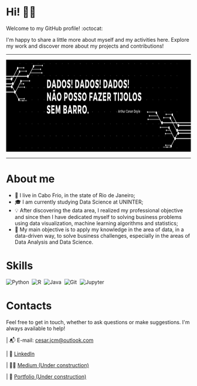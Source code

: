 # Hi! 👋🏻

Welcome to my GitHub profile! :octocat:

I'm happy to share a little more about myself and my activities here. Explore my work and discover more about my projects and contributions!

---
<div align="center">
  <img src="https://raw.githubusercontent.com/CaesarDuarte/CaesarDuarte/main/banner.jfif" width="1050" height="250"/>
</div>

---

# About me

- 📍 I live in Cabo Frio, in the state of Rio de Janeiro;
- 🎓 I am currently studying Data Science at UNINTER;
- 💡 After discovering the data area, I realized my professional objective and since then I have dedicated myself to solving business problems using data visualization, machine learning algorithms and statistics;
- 🌟 My main objective is to apply my knowledge in the area of data, in a data-driven way, to solve business challenges, especially in the areas of Data Analysis and Data Science.

# Skills 
  <div>
  <img src="https://cdn.jsdelivr.net/gh/devicons/devicon/icons/python/python-original-wordmark.svg" title="Python" alt="Python" width="40" height="40"/>&nbsp;
  <img src="https://cdn.jsdelivr.net/gh/devicons/devicon/icons/r/r-original.svg" title="R" alt="R" width="40" height="40"/>&nbsp;
  <img src="https://cdn.jsdelivr.net/gh/devicons/devicon/icons/java/java-original-wordmark.svg" title="Java" alt="Java" width="40" height="40"/>&nbsp;
  <img src="https://cdn.jsdelivr.net/gh/devicons/devicon/icons/git/git-original.svg" title="Git" alt="Git" width="40" height="40"/>&nbsp;
  <img src="https://cdn.jsdelivr.net/gh/devicons/devicon/icons/jupyter/jupyter-original-wordmark.svg" title="Jupyter" alt="Jupyter" width="40" height="40"/>&nbsp;
    
  </div>
 
# Contacts

Feel free to get in touch, whether to ask questions or make suggestions. I'm always available to help!

| 📬 E-mail: cesar.jcm@outlook.com

| 🔗 [LinkedIn](https://www.linkedin.com/in/caesar-duarte/)

| ✍🏻 [Medium (Under construction)](https://caesarduarte.medium.com/)

| 💼 [Portfolio (Under construction)](https://caesarduarte.github.io/projects-portfolio/)

